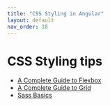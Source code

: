 ```yaml
---
title: "CSS Styling in Angular"
layout: default
nav_order: 18
---
```

# CSS Styling tips

* [A Complete Guide to Flexbox](https://css-tricks.com/snippets/css/a-guide-to-flexbox/)
* [A Complete Guide to Grid](https://css-tricks.com/snippets/css/complete-guide-grid/)
* [Sass Basics](https://sass-lang.com/guide)
